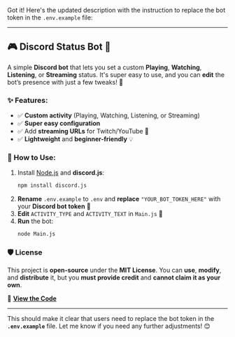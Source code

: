 Got it! Here's the updated description with the instruction to replace the bot token in the `.env.example` file:

---

## **🎮 Discord Status Bot** 🚀

A simple **Discord bot** that lets you set a custom **Playing**, **Watching**, **Listening**, or **Streaming** status. It's super easy to use, and you can **edit** the bot’s presence with just a few tweaks! 🎉

### **✨ Features:**
- ✅ **Custom activity** (Playing, Watching, Listening, or Streaming)  
- ✅ **Super easy configuration**  
- ✅ Add **streaming URLs** for Twitch/YouTube 🎥  
- ✅ **Lightweight** and **beginner-friendly** 💡  

### **🔧 How to Use:**
1. Install [Node.js](https://nodejs.org/) and **discord.js**:  
   ```sh
   npm install discord.js
   ```
2. **Rename** `.env.example` to `.env` and **replace** `"YOUR_BOT_TOKEN_HERE"` with your **Discord bot token** 🔑  
3. **Edit** `ACTIVITY_TYPE` and `ACTIVITY_TEXT` in `Main.js` 💬  
4. **Run** the bot:  
   ```sh
   node Main.js
   ```

### **🛡️ License**  
This project is **open-source** under the **MIT License**. You can **use**, **modify**, and **distribute** it, but you **must provide credit** and **cannot claim it as your own**.

🔗 **[View the Code](https://github.com/K1z-Team/Discord-Status-Bot)**

---

This should make it clear that users need to replace the bot token in the **`.env.example`** file. Let me know if you need any further adjustments! 😊
